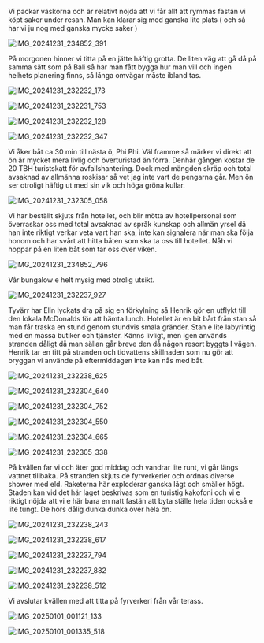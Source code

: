 Vi packar väskorna och är relativt nöjda att vi får allt att rymmas fastän vi köpt saker under resan.
Man kan klarar sig med ganska lite plats ( och så har vi ju nog med ganska mycke saker )


![IMG_20241231_234852_391](https://github.com/user-attachments/assets/8d053c1a-7783-4367-bed4-78e48c5cff9b)


På morgonen hinner vi titta på en jätte häftig
grotta. De liten väg att gå då  på samma sätt
som på Bali så har man fått bygga hur man vill och ingen helhets planering finns, så
långa omvägar måste ibland tas.

![IMG_20241231_232232_173](https://github.com/user-attachments/assets/c16e8ade-e2a1-4d60-bbf1-a668d4730dea)


![IMG_20241231_232231_753](https://github.com/user-attachments/assets/3169cf3c-7645-4d18-9127-d23147d12584)


![IMG_20241231_232232_128](https://github.com/user-attachments/assets/2fde8984-63a0-45da-88c9-e616631dd450)


![IMG_20241231_232232_347](https://github.com/user-attachments/assets/299455b0-74ef-4227-b928-26f9a934cd4b)


Vi åker båt ca 30 min till nästa ö,
Phi Phi. Väl framme så märker vi direkt att 
ön är mycket mera livlig och överturistad än förra. Denhär gången 
kostar de 20 TBH turistskatt för avfallshantering. Dock med mängden skräp
och total avsaknad av allmänna roskisar så vet jag inte
vart de pengarna går. Men ön ser otroligt 
häftig ut med sin vik och höga gröna kullar.

![IMG_20241231_232305_058](https://github.com/user-attachments/assets/958aad7b-c2cc-4bdd-9942-dbba9715afec)


Vi har beställt skjuts från hotellet, och blir 
mötta av hotellpersonal som överraskar oss med
total avsaknad av språk kunskap och allmän yrsel
då han inte riktigt verkar veta vart han ska, inte 
kan signalera när man ska följa honom och har svårt
att hitta båten som ska ta oss till hotellet.
Nåh vi hoppar på en liten båt som tar oss över viken.

![IMG_20241231_234852_796](https://github.com/user-attachments/assets/98be9138-f47d-4dff-8c70-6e21837b1fb6)


Vår bungalow e helt mysig med otrolig utsikt.

![IMG_20241231_232237_927](https://github.com/user-attachments/assets/df5c88c9-01ee-4e0c-9903-632b9982b578)



Tyvärr har Elin lyckats dra på sig en förkylning så Henrik gör en utflykt
till den lokala McDonalds för att hämta lunch. Hotellet är en bit bårt från
stan så man får traska en stund genom stundvis
smala gränder. Stan e lite labyrintig med
en massa butiker och tjänster. Känns livligt,
men igen används stranden dåligt då man sällan
går breve den då någon resort byggts I vägen. Henrik tar en 
titt på stranden och tidvattens skillnaden 
som nu gör att bryggan vi använde på eftermiddagen 
inte kan nås med båt.

![IMG_20241231_232238_625](https://github.com/user-attachments/assets/85fbe9a2-e0f6-443c-86c9-429beaa2fc56)


![IMG_20241231_232304_640](https://github.com/user-attachments/assets/38ccd1e1-cd0d-445d-af95-4e5550a7fe9b)


![IMG_20241231_232304_752](https://github.com/user-attachments/assets/9ee9d981-d45e-43fc-a549-d54ecf59b116)


![IMG_20241231_232304_550](https://github.com/user-attachments/assets/dac768a0-18f7-4958-86bb-1047449585f7)


![IMG_20241231_232304_665](https://github.com/user-attachments/assets/62175b5f-2564-48cc-9fcf-647b864bf5d6)


![IMG_20241231_232305_338](https://github.com/user-attachments/assets/4f818d2a-fc1f-4f74-b00f-9556857105a4)


På kvällen far vi och äter god middag och vandrar lite runt, vi går längs vattnet tillbaka.
På stranden skjuts de fyrverkerier och ordnas diverse shower med eld.
Raketerna här exploderar ganska lågt och smäller högt.
Staden kan vid det här laget beskrivas som en turistig
kakofoni och vi e riktigt nöjda att vi e här bara en natt
fastän att byta ställe hela tiden också e lite tungt. De hörs dålig dunka dunka över hela ön.

![IMG_20241231_232238_243](https://github.com/user-attachments/assets/042e5fcd-ef00-4bf0-93b5-ac04cbd717a9)


![IMG_20241231_232238_617](https://github.com/user-attachments/assets/d3c2cfc8-f11d-4755-a4de-dfacf4590ae1)


![IMG_20241231_232237_794](https://github.com/user-attachments/assets/7643271d-665d-41e5-9c25-ccdd17caf0f6)


![IMG_20241231_232237_882](https://github.com/user-attachments/assets/5e825835-1acc-4da8-9529-2bc92c933323)


![IMG_20241231_232238_512](https://github.com/user-attachments/assets/818d1e61-6eaf-4dcb-a020-5ad5d126fd82)

Vi avslutar kvällen med att titta på fyrverkeri från vår terass.

![IMG_20250101_001121_133](https://github.com/user-attachments/assets/55284e98-8232-448b-ad9a-1095261039b7)

![IMG_20250101_001335_518](https://github.com/user-attachments/assets/a3c0a79c-5e8a-4b04-b1a5-78df14aaf90d)




